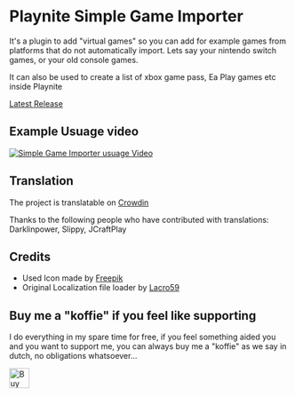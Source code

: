 # Playnite Simple Game Importer
It's a plugin to add "virtual games" so you can add for example games from platforms that do not automatically import. Lets say your nintendo switch games, or your old console games. 

It can also be used to create a list of xbox game pass, Ea Play games etc inside Playnite

[Latest Release](https://github.com/joyrider3774/Playnite_Simple_Game_Importer/releases/latest)

## Example Usuage video
[![Simple Game Importer usuage Video](http://img.youtube.com/vi/4KVo9wlF9hQ/0.jpg)](https://youtu.be/4KVo9wlF9hQ "Simple Game Importer usuage Video")

## Translation
The project is translatable on [Crowdin](https://crowdin.com/project/playnite-game-speak)

Thanks to the following people who have contributed with translations:
Darklinpower, Slippy, JCraftPlay

## Credits
* Used Icon made by [Freepik](http://www.freepik.com/)
* Original Localization file loader by [Lacro59](https://github.com/Lacro59)

## Buy me a "koffie" if you feel like supporting 
I do everything in my spare time for free, if you feel something aided you and you want to support me, you can always buy me a "koffie" as we say in dutch, no obligations whatsoever...

<a href='https://ko-fi.com/Q5Q3BKI5S' target='_blank'><img height='36' style='border:0px;height:36px;' src='https://cdn.ko-fi.com/cdn/kofi2.png?v=3' border='0' alt='Buy Me a Coffee at ko-fi.com' /></a>
